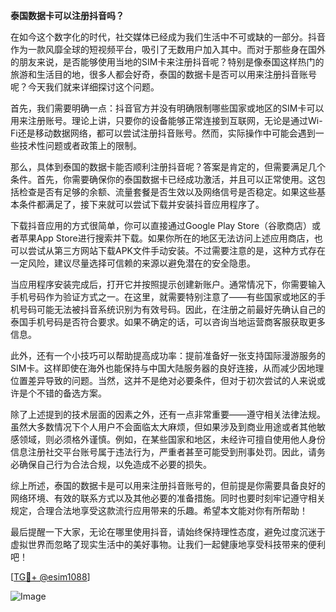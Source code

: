 **泰国数据卡可以注册抖音吗？**

在如今这个数字化的时代，社交媒体已经成为我们生活中不可或缺的一部分。抖音作为一款风靡全球的短视频平台，吸引了无数用户加入其中。而对于那些身在国外的朋友来说，是否能够使用当地的SIM卡来注册抖音呢？特别是像泰国这样热门的旅游和生活目的地，很多人都会好奇，泰国的数据卡是否可以用来注册抖音账号呢？今天我们就来详细探讨这个问题。

首先，我们需要明确一点：抖音官方并没有明确限制哪些国家或地区的SIM卡可以用来注册账号。理论上讲，只要你的设备能够正常连接到互联网，无论是通过Wi-Fi还是移动数据网络，都可以尝试注册抖音账号。然而，实际操作中可能会遇到一些技术性问题或者政策上的限制。

那么，具体到泰国的数据卡能否顺利注册抖音呢？答案是肯定的，但需要满足几个条件。首先，你需要确保你的泰国数据卡已经成功激活，并且可以正常使用。这包括检查是否有足够的余额、流量套餐是否生效以及网络信号是否稳定。如果这些基本条件都满足了，接下来就可以尝试下载并安装抖音应用程序了。

下载抖音应用的方式很简单，你可以直接通过Google Play Store（谷歌商店）或者苹果App Store进行搜索并下载。如果你所在的地区无法访问上述应用商店，也可以尝试从第三方网站下载APK文件手动安装。不过需要注意的是，这种方式存在一定风险，建议尽量选择可信赖的来源以避免潜在的安全隐患。

当应用程序安装完成后，打开它并按照提示创建新账户。通常情况下，你需要输入手机号码作为验证方式之一。在这里，就需要特别注意了——有些国家或地区的手机号码可能无法被抖音系统识别为有效号码。因此，在注册之前最好先确认自己的泰国手机号码是否符合要求。如果不确定的话，可以咨询当地运营商客服获取更多信息。

此外，还有一个小技巧可以帮助提高成功率：提前准备好一张支持国际漫游服务的SIM卡。这样即使在海外也能保持与中国大陆服务器的良好连接，从而减少因地理位置差异导致的问题。当然，这并不是绝对必要条件，但对于初次尝试的人来说或许是个不错的备选方案。

除了上述提到的技术层面的因素之外，还有一点非常重要——遵守相关法律法规。虽然大多数情况下个人用户不会面临太大麻烦，但如果涉及到商业用途或者其他敏感领域，则必须格外谨慎。例如，在某些国家和地区，未经许可擅自使用他人身份信息注册社交平台账号属于违法行为，严重者甚至可能受到刑事处罚。因此，请务必确保自己行为合法合规，以免造成不必要的损失。

综上所述，泰国的数据卡是可以用来注册抖音账号的，但前提是你需要具备良好的网络环境、有效的联系方式以及其他必要的准备措施。同时也要时刻牢记遵守相关规定，合理合法地享受这款流行应用带来的乐趣。希望本文能对你有所帮助！

最后提醒一下大家，无论在哪里使用抖音，请始终保持理性态度，避免过度沉迷于虚拟世界而忽略了现实生活中的美好事物。让我们一起健康地享受科技带来的便利吧！

[[TG💪+ @esim1088](https://t.me/s/esim1088)]

![Image](https://i.postimg.cc/4NQfJmqS/Snipaste-2025-05-13-00-14-12.png)